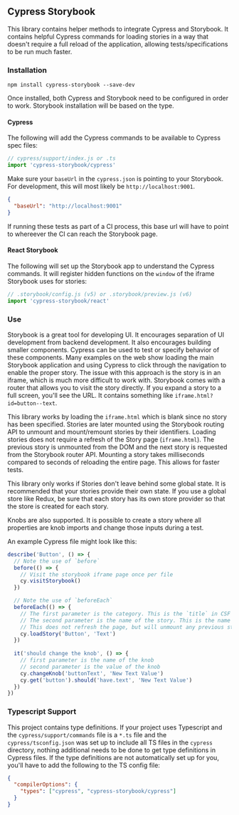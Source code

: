 ## Cypress Storybook

This library contains helper methods to integrate Cypress and Storybook. It contains helpful Cypress commands for loading stories in a way that doesn't require a full reload of the application, allowing tests/specifications to be run much faster.

### Installation

```
npm install cypress-storybook --save-dev
```

Once installed, both Cypress and Storybook need to be configured in order to work. Storybook installation will be based on the type.

#### Cypress

The following will add the Cypress commands to be available to Cypress spec files:

```js
// cypress/support/index.js or .ts
import 'cypress-storybook/cypress'
```

Make sure your `baseUrl` in the `cypress.json` is pointing to your Storybook. For development, this will most likely be `http://localhost:9001`.

```json
{
  "baseUrl": "http://localhost:9001"
}
```

If running these tests as part of a CI process, this base url will have to point to whereever the CI can reach the Storybook page.

#### React Storybook

The following will set up the Storybook app to understand the Cypress commands. It will register hidden functions on the `window` of the iframe Storybook uses for stories:

```js
// .storybook/config.js (v5) or .storybook/preview.js (v6)
import 'cypress-storybook/react'
```

### Use

Storybook is a great tool for developing UI. It encourages separation of UI development from backend development. It also encourages building smaller components. Cypress can be used to test or specify behavior of these components. Many examples on the web show loading the main Storybook application and using Cypress to click through the navigation to enable the proper story. The issue with this approach is the story is in an iframe, which is much more difficult to work with. Storybook comes with a router that allows you to visit the story directly. If you expand a story to a full screen, you'll see the URL. It contains something like `iframe.html?id=button--text`.

This library works by loading the `iframe.html` which is blank since no story has been specified. Stories are later mounted using the Storybook routing API to unmount and mount/remount stories by their identifiers. Loading stories does not require a refresh of the Story page (`iframe.html`). The previous story is unmounted from the DOM and the next story is requested from the Storybook router API. Mounting a story takes milliseconds compared to seconds of reloading the entire page. This allows for faster tests.

This library only works if Stories don't leave behind some global state. It is recommended that your stories provide their own state. If you use a global store like Redux, be sure that each story has its own store provider so that the store is created for each story.

Knobs are also supported. It is possible to create a story where all properties are knob imports and change those inputs during a test.

An example Cypress file might look like this:

```js
describe('Button', () => {
  // Note the use of `before`
  before(() => {
    // Visit the storybook iframe page once per file
    cy.visitStorybook()
  })

  // Note the use of `beforeEach`
  beforeEach(() => {
    // The first parameter is the category. This is the `title` in CSF or the value in `storiesOf`
    // The second parameter is the name of the story. This is the name of the function in CSF or the value in the `add`
    // This does not refresh the page, but will unmount any previous story and use the Storybook Router API to render a fresh new story
    cy.loadStory('Button', 'Text')
  })
  
  it('should change the knob', () => {
    // first parameter is the name of the knob
    // second parameter is the value of the knob
    cy.changeKnob('buttonText', 'New Text Value')
    cy.get('button').should('have.text', 'New Text Value')
  })
})
```

### Typescript Support

This project contains type definitions. If your project uses Typescript and the `cypress/support/commands` file is a `*.ts` file and the `cypress/tsconfig.json` was set up to include all TS files in the `cypress` directory, nothing additional needs to be done to get type definitions in Cypress files. If the type definitions are not automatically set up for you, you'll have to add the following to the TS config file:

```json
{
  "compilerOptions": {
    "types": ["cypress", "cypress-storybook/cypress"]
  }
}
```
